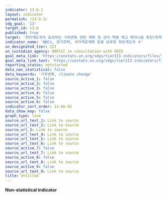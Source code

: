 ```yaml
---
indicator: 13.b.1
layout: indicator
permalink: /13-b-1/
sdg_goal: '13'
target_id: 13.b
published: true
target: '최빈개도국의 효과적인 기후변화 관련 계획 및 관리 역량 제고 메카니즘 촉진(취약계층, 여성, 청소년 및 소외집단 포함)'
indicator_name: 'NDCs, 장기전략, 국가적응계획 등을 보유한 최빈개도국 수' 
un_designated_tier: III
un_custodian_agency: UNFCCC in consultation with OECD
goal_meta_link: 'https://unstats.un.org/sdgs/tierIII-indicators/files/Tier3-13-b-01.pdf'
goal_meta_link_text: 'https://unstats.un.org/sdgs/tierIII-indicators/files/Tier3-13-b-01.pdf'
reporting_status: notstarted
data_non_statistical: false
data_keywords: '기후변화, climate change'
source_active_1: false
source_active_2: false
source_active_3: false
source_active_4: false
source_active_5: false
source_active_6: false
indicator_sort_order: 13-bb-01
data_show_map: false
graph_type: line
source_url_text_1: Link to source
source_url_text_2: Link to Source
source_url_3: Link to source
source_url_text_4: Link to source
source_url_text_5: Link to source
source_url_text_6: Link to source
source_active_7: false
source_url_text_7: Link to source
source_active_8: false
source_url_text_8: Link to source
source_active_9: false
source_url_text_9: Link to source
title: Untitled
---
```

**Non-statistical indicator**
